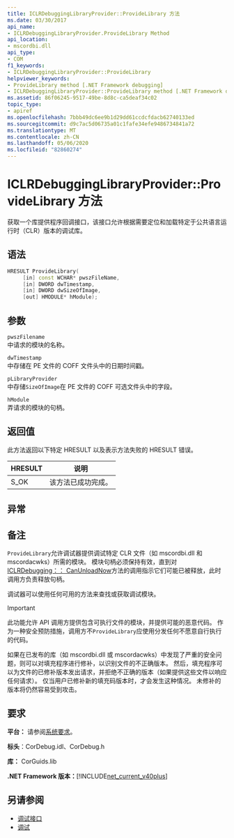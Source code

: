 ```yaml
---
title: ICLRDebuggingLibraryProvider::ProvideLibrary 方法
ms.date: 03/30/2017
api_name:
- ICLRDebuggingLibraryProvider.ProvideLibrary Method
api_location:
- mscordbi.dll
api_type:
- COM
f1_keywords:
- ICLRDebuggingLibraryProvider::ProvideLibrary
helpviewer_keywords:
- ProvideLibrary method [.NET Framework debugging]
- ICLRDebuggingLibraryProvider::ProvideLibrary method [.NET Framework debugging]
ms.assetid: 86f06245-9517-49be-8d8c-ca5deaf34c02
topic_type:
- apiref
ms.openlocfilehash: 7bbb49dc6ee9b1d29dd61ccdcfdacb62740133ed
ms.sourcegitcommit: d9c7ac5d06735a01c1fafe34efe9486734841a72
ms.translationtype: MT
ms.contentlocale: zh-CN
ms.lasthandoff: 05/06/2020
ms.locfileid: "82860274"
---
```

# <a name="iclrdebugginglibraryproviderprovidelibrary-method"></a>ICLRDebuggingLibraryProvider::ProvideLibrary 方法

获取一个库提供程序回调接口，该接口允许根据需要定位和加载特定于公共语言运行时（CLR）版本的调试库。

## <a name="syntax"></a>语法

```cpp
HRESULT ProvideLibrary(
     [in] const WCHAR* pwszFileName,
     [in] DWORD dwTimestamp,
     [in] DWORD dwSizeOfImage,
     [out] HMODULE* hModule);
```

## <a name="parameters"></a>参数

`pwszFilename` \
中请求的模块的名称。

`dwTimestamp` \
中存储在 PE 文件的 COFF 文件头中的日期时间戳。

`pLibraryProvider` \
中存储`SizeOfImage`在 PE 文件的 COFF 可选文件头中的字段。

`hModule` \
弄请求的模块的句柄。

## <a name="return-value"></a>返回值

此方法返回以下特定 HRESULT 以及表示方法失败的 HRESULT 错误。

|HRESULT|说明|
|-------------|-----------------|
|S_OK|该方法已成功完成。|

## <a name="exceptions"></a>异常

## <a name="remarks"></a>备注

`ProvideLibrary`允许调试器提供调试特定 CLR 文件（如 mscordbi.dll 和 mscordacwks）所需的模块。 模块句柄必须保持有效，直到对[ICLRDebugging：： CanUnloadNow](iclrdebugging-canunloadnow-method.md)方法的调用指示它们可能已被释放，此时调用方负责释放句柄。

调试器可以使用任何可用的方法来查找或获取调试模块。

> [!IMPORTANT]
> 此功能允许 API 调用方提供包含可执行文件的模块，并提供可能的恶意代码。 作为一种安全预防措施，调用方不`ProvideLibrary`应使用分发任何不愿意自行执行的代码。
>
> 如果在已发布的库（如 mscordbi.dll 或 mscordacwks）中发现了严重的安全问题，则可以对填充程序进行修补，以识别文件的不正确版本。 然后，填充程序可以为文件的已修补版本发出请求，并拒绝不正确的版本（如果提供这些文件以响应任何请求）。 仅当用户已修补新的填充码版本时，才会发生这种情况。 未修补的版本将仍然容易受到攻击。

## <a name="requirements"></a>要求

**平台：** 请参阅[系统要求](../../get-started/system-requirements.md)。

**标头**：CorDebug.idl、CorDebug.h

**库：** CorGuids.lib

**.NET Framework 版本：**[!INCLUDE[net_current_v40plus](../../../../includes/net-current-v40plus-md.md)]

## <a name="see-also"></a>另请参阅

- [调试接口](debugging-interfaces.md)
- [调试](index.md)
